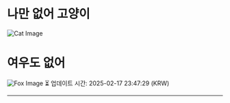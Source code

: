 
# 나만 없어 고양이

![Cat Image](https://cdn2.thecatapi.com/images/47e.jpg)

# 여우도 없어
![Fox Image](https://randomfox.ca/images/37.jpg)
⏳ 업데이트 시간: 2025-02-17 23:47:29 (KRW)

---

